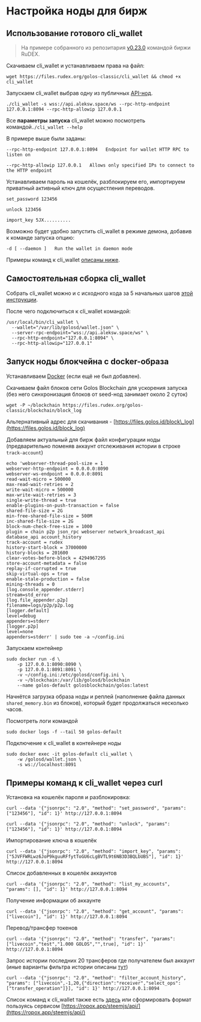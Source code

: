 # Настройка ноды для бирж

## Использование готового cli\_wallet

> На примере собранного из репозитария [v0.23.0](https://github.com/golos-blockchain/golos/tree/golos-v0.23.0) командой биржи RuDEX.

Скачиваем cli\_wallet и устанавливаем права на файл:

```text
wget https://files.rudex.org/golos-classic/cli_wallet && chmod +x cli_wallet
```

Запускаем cli\_wallet выбрав одну из публичных [API-нод](https://golos.id/nodes).

```text
./cli_wallet -s wss://api.aleksw.space/ws --rpc-http-endpoint 127.0.0.1:8094 --rpc-http-allowip 127.0.0.1
```

Все **параметры запуска** cli\_wallet можно посмотреть командой`./cli_wallet --help`

В примере выше были заданы: 

`--rpc-http-endpoint 127.0.0.1:8094  
Endpoint for wallet HTTP RPC to listen on`

`--rpc-http-allowip 127.0.0.1  
Allows only specified IPs to connect to the HTTP endpoint`

Устанавливаем пароль на кошелёк, разблокируем его, импортируем приватный активный ключ для осущестления переводов.

```text
set_password 123456

unlock 123456

import_key 5JX..........
```

Возможно будет удобно запустить cli\_wallet в режиме демона, добавив к команде запуска опцию:

`-d [ --daemon ]  
Run the wallet in daemon mode`

Примеры команд к cli\_wallet [описаны ниже](guide-exchange.md#primery-komand-k-cli_wallet-cherez-curl).

## Самостоятельная сборка cli\_wallet

Собрать cli\_wallet можно и с исходного кода за 5 начальных шагов [этой инструкции](../../developers/hardforks/hf18_instruction.md#razdel_4-iznachalnaya-ustanovka-blokcheina).

После чего подключиться к cli\_wallet командой:

```text
/usr/local/bin/cli_wallet \
  --wallet="/var/lib/golosd/wallet.json" \
  --server-rpc-endpoint="wss://api.aleksw.space/ws" \
  --rpc-http-endpoint="127.0.0.1:8094" \
  --rpc-http-allowip="127.0.0.1"
```

## Запуск ноды блокчейна с docker-образа

Устанавливаем [Docker](https://wiki.golos.id/witnesses/node/guide#ustanavlivaem-docker) \(если ещё не был добавлен\).

Скачиваем файл блоков сети Golos Blockchain для ускорения запуска \(без него синхронизация блоков от seed-нод занимает около 2 суток\)

```text
wget -P ~/blockchain https://files.rudex.org/golos-classic/blockchain/block_log
```

Альтернативный адрес для скачивания - [https://files.golos.id/block\_log](https://files.golos.id/block_log)

Добавляем актуальный для бирж файл конфигурации ноды \(предварительно поменяв аккаунт отслеживания истории в строке `track-account`\)

```text
echo 'webserver-thread-pool-size = 1
webserver-http-endpoint = 0.0.0.0:8090
webserver-ws-endpoint = 0.0.0.0:8091
read-wait-micro = 500000
max-read-wait-retries = 2
write-wait-micro = 500000
max-write-wait-retries = 3
single-write-thread = true
enable-plugins-on-push-transaction = false
shared-file-size = 2G
min-free-shared-file-size = 500M
inc-shared-file-size = 2G
block-num-check-free-size = 1000
plugin = chain p2p json_rpc webserver network_broadcast_api database_api account_history
track-account = rudex
history-start-block = 37000000
history-blocks = 201600
clear-votes-before-block = 4294967295
store-account-metadata = false
replay-if-corrupted = true
skip-virtual-ops = true
enable-stale-production = false
mining-threads = 0
[log.console_appender.stderr]
stream=std_error
[log.file_appender.p2p]
filename=logs/p2p/p2p.log
[logger.default]
level=debug
appenders=stderr
[logger.p2p]
level=none
appenders=stderr' | sudo tee -a ~/config.ini
```

Запускаем контейнер

```text
sudo docker run -d \
    -p 127.0.0.1:8090:8090 \
    -p 127.0.0.1:8091:8091 \
    -v ~/config.ini:/etc/golosd/config.ini \
    -v ~/blockchain:/var/lib/golosd/blockchain
    --name golos-default golosblockchain/golos:latest
```

Начнётся загрузка образа ноды и реплей \(наполнение файла данных `shared_memory.bin` из блоков\), который будет продолжаться несколько часов. 

Посмотреть логи командой

```text
sudo docker logs -f --tail 50 golos-default
```

Подключение к cli\_wallet в контейнере ноды

```text
sudo docker exec -it golos-default cli_wallet \
    -w /golosd/wallet.json \
    -s ws://localhost:8091
```

## Примеры команд к cli\_wallet через curl

Установка на кошелёк пароля и разблокировка:

```text
curl --data '{"jsonrpc": "2.0", "method": "set_password", "params": ["123456"], "id": 1}' http://127.0.0.1:8094
```

```text
curl --data '{"jsonrpc": "2.0", "method": "unlock", "params": ["123456"], "id": 1}' http://127.0.0.1:8094
```

Импортирование ключа в кошелёк

```text
curl --data '{"jsonrpc": "2.0", "method": "import_key", "params": ["5JVFFWRLwz6JoP9kguuRFfytToGU6cLgBVTL9t6NB3D3BQLbUBS"], "id": 1}' http://127.0.0.1:8094
```

Список добавленных в кошелёк аккаунтов

```text
curl --data '{"jsonrpc": "2.0", "method": "list_my_accounts", "params": [], "id": 1}' http://127.0.0.1:8094
```

Получение информации об аккаунте

```text
curl --data '{"jsonrpc": "2.0", "method": "get_account", "params": ["livecoin"], "id": 1}' http://127.0.0.1:8094
```

Перевод/трансфер токенов

```text
curl --data '{"jsonrpc": "2.0", "method": "transfer", "params": ["livecoin","test","1.000 GOLOS","",true], "id": 1}' http://127.0.0.1:8094
```

Запрос истории последних 20 трансферов где получателем был аккаунт \(иные варианты фильтра истории описаны [тут](https://github.com/GolosChain/golos/pull/918)\)

```text
curl --data '{"jsonrpc": "2.0", "method": "filter_account_history", "params": ["livecoin",-1,20,{"direction":"receiver","select_ops":["transfer_operation"]}], "id": 1}' http://127.0.0.1:8094
```

Список команд к cli\_wallet также есть [здесь](../../developers/api/cli-wallet.md) или сформировать формат пользуясь сервисом [https://ropox.app/steemjs/api/](https://ropox.app/steemjs/api/)

